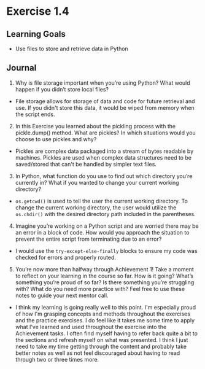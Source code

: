 # Exercise 1.4

## Learning Goals
- Use files to store and retrieve data in Python

## Journal
1.	Why is file storage important when you’re using Python? What would happen if you didn’t store local files?

- File storage allows for storage of data and code for future retrieval and use. If you didn't store this data, it would be wiped from memory when the script ends.

2.	In this Exercise you learned about the pickling process with the pickle.dump() method. What are pickles? In which situations would you choose to use pickles and why? 

- Pickles are complex data packaged into a stream of bytes readable by machines. Pickles are used when complex data structures need to be saved/stored that can't be handled by simpler text files.

3.	In Python, what function do you use to find out which directory you’re currently in? What if you wanted to change your current working directory?

- `os.getcwd()` is used to tell the user the current working directory. To change the current working directory, the user would utilize the `os.chdir()` with the desired directory path included in the parentheses.

4.	Imagine you’re working on a Python script and are worried there may be an error in a block of code. How would you approach the situation to prevent the entire script from terminating due to an error?

- I would use the `try-except-else-finally` blocks to ensure my code was checked for errors and properly routed.

5.	You’re now more than halfway through Achievement 1! Take a moment to reflect on your learning in the course so far. How is it going? What’s something you’re proud of so far? Is there something you’re struggling with? What do you need more practice with? Feel free to use these notes to guide your next mentor call. 

- I think my learning is going really well to this point. I'm especially proud of how I'm grasping concepts and methods throughout the exercises and the practice exercises. I do feel like it takes me some time to apply what I've learned and used throughout the exercise into the Achievement tasks. I often find myself having to refer back quite a bit to the sections and refresh myself on what was presented. I think I just need to take my time getting through the content and probably take better notes as well as not feel discouraged about having to read through two or three times more.